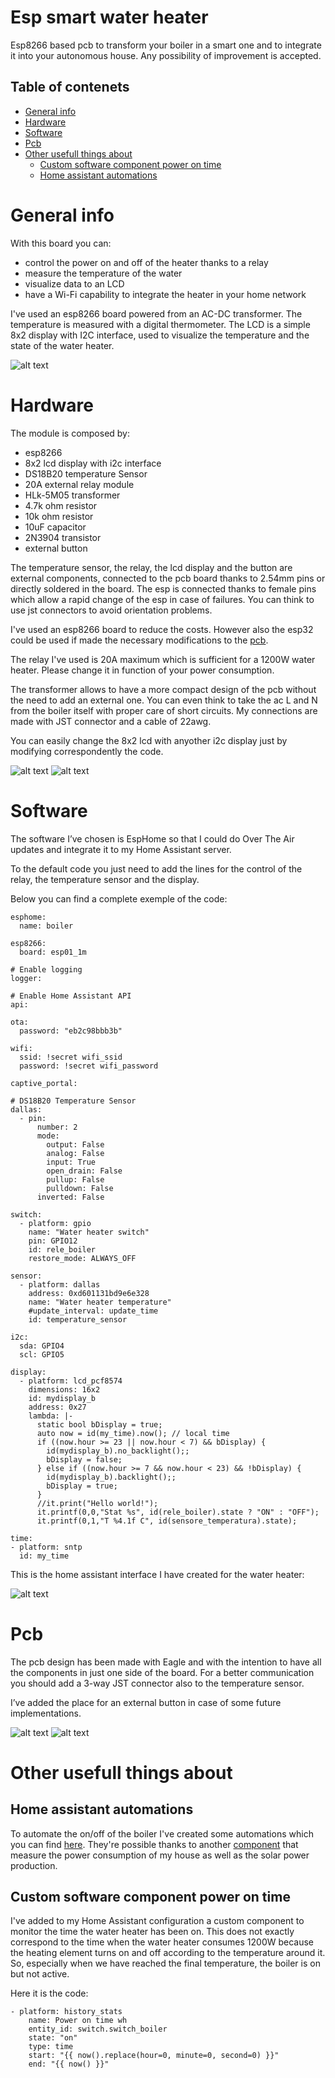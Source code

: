 # Esp smart water heater
Esp8266 based pcb to transform your boiler in a smart one and to integrate it into your autonomous house. 
Any possibility of improvement is accepted.

## Table of contenets
* [General info](#general-info)
* [Hardware](#hardware)
* [Software](#software)
* [Pcb](#pcb)
* [Other usefull things about](#other-usefull-things-about)
  * [Custom software component power on time](#custom-software-component-power-on-time)
  * [Home assistant automations](#home-assistant-automations)

# General info
With this board you can: 
  - control the power on and off of the heater thanks to a relay 
  - measure the temperature of the water 
  - visualize data to an LCD 
  - have a Wi-Fi capability to integrate the heater in your home network 

I've used an esp8266 board powered from an AC-DC transformer. The temperature is measured with a digital thermometer. The LCD is a simple 8x2 display with I2C interface, used to visualize the temperature and the state of the water heater.

![alt text](/images/water-heater.png)

# Hardware
The module is composed by:
* esp8266
* 8x2 lcd display with i2c interface
* DS18B20 temperature Sensor
* 20A external relay module
* HLk-5M05 transformer
* 4.7k ohm resistor
* 10k ohm resistor
* 10uF capacitor
* 2N3904 transistor
* external button

The temperature sensor, the relay, the lcd display and the button are external components, connected to the pcb board thanks to 2.54mm pins or directly soldered in the board. The esp is connected thanks to female pins which allow a rapid change of the esp in case of failures. You can think to use jst connectors to avoid orientation problems.

I've used an esp8266 board to reduce the costs. However also the esp32 could be used if made the necessary modifications to the [pcb](#pcb).

The relay I've used is 20A maximum which is sufficient for a 1200W water heater. Please change it in function of your power consumption. 

The transformer allows to have a more compact design of the pcb without the need to add an external one. You can even think to take the ac L and N from the boiler itself with proper care of short circuits. My connections are made with JST connector and a cable of 22awg.

You can easily change the 8x2 lcd with anyother i2c display just by modifying correspondently the code.

![alt text](/images/pcb-completed.jpg)
![alt text](/images/pcb-completed-2.jpg)

# Software
The software I’ve chosen is EspHome so that I could do Over The Air updates and integrate it to my Home Assistant server.

To the default code you just need to add the lines for the control of the relay, the temperature sensor and the display. 

Below you can find a complete exemple of the code:

```
esphome:
  name: boiler

esp8266:
  board: esp01_1m

# Enable logging
logger:

# Enable Home Assistant API
api:

ota:
  password: "eb2c98bbb3b"

wifi:
  ssid: !secret wifi_ssid
  password: !secret wifi_password

captive_portal:

# DS18B20 Temperature Sensor
dallas:
  - pin: 
      number: 2
      mode: 
        output: False
        analog: False
        input: True
        open_drain: False
        pullup: False
        pulldown: False
      inverted: False
    
switch:
  - platform: gpio
    name: "Water heater switch"
    pin: GPIO12
    id: rele_boiler
    restore_mode: ALWAYS_OFF

sensor:
  - platform: dallas
    address: 0xd601131bd9e6e328
    name: "Water heater temperature"
    #update_interval: update_time
    id: temperature_sensor
    
i2c:
  sda: GPIO4
  scl: GPIO5
  
display:
  - platform: lcd_pcf8574
    dimensions: 16x2
    id: mydisplay_b
    address: 0x27
    lambda: |-
      static bool bDisplay = true;
      auto now = id(my_time).now(); // local time
      if ((now.hour >= 23 || now.hour < 7) && bDisplay) {
        id(mydisplay_b).no_backlight();;
        bDisplay = false;
      } else if ((now.hour >= 7 && now.hour < 23) && !bDisplay) {
        id(mydisplay_b).backlight();;
        bDisplay = true;
      }
      //it.print("Hello world!");
      it.printf(0,0,"Stat %s", id(rele_boiler).state ? "ON" : "OFF");
      it.printf(0,1,"T %4.1f C", id(sensore_temperatura).state);
      
time:
- platform: sntp
  id: my_time
```

This is the home assistant interface I have created for the water heater:

![alt text](/images/ha-water-heater-view.jpg)

# Pcb
The pcb design has been made with Eagle and with the intention to have all the components in just one side of the board. For a better communication you should add a 3-way JST connector also to the temperature sensor. 

I’ve added the place for an external button in case of some future implementations.

![alt text](/images/circuit.png)
![alt text](/images/pcb.png)

# Other usefull things about
## Home assistant automations
To automate the on/off of the boiler I've created some automations which you can find [here](https://github.com/zioCristia/energy-saver-ha-automations#water-heater-automations). They're possible thanks to another [component](https://github.com/zioCristia/esp-energy-monitor) that measure the power consumption of my house as well as the solar power production.

## Custom software component power on time
I've added to my Home Assistant configuration a custom component to monitor the time the water heater has been on. This does not exactly correspond to the time when the water heater consumes 1200W because the heating element turns on and off according to the temperature around it. 
So, especially when we have reached the final temperature, the boiler is on but not active.

Here it is the code:
```
- platform: history_stats
    name: Power on time wh
    entity_id: switch.switch_boiler
    state: "on"
    type: time
    start: "{{ now().replace(hour=0, minute=0, second=0) }}"
    end: "{{ now() }}"
```

